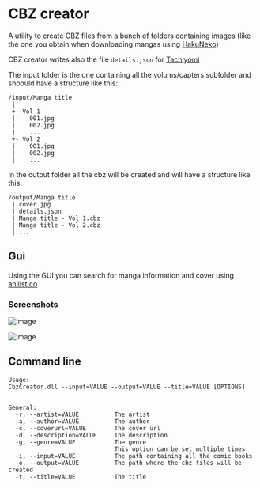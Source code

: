 # CBZ creator

A utility to create CBZ files from a bunch of folders containing images (like the one you obtain when downloading mangas using [HakuNeko](https://hakuneko.download/))

CBZ creator writes also the file `details.json` for [Tachiyomi](https://tachiyomi.org/)

The input folder is the one containing all the volums/capters subfolder and shoould have a structure like this:
```
/input/Manga title
 |
 +- Vol 1
 |    001.jpg
 |    002.jpg
 |    ...
 +- Vol 2
 |    001.jpg
 |    002.jpg
 |    ...
```

In the output folder all the cbz will be created and will have a structure like this:
```
/output/Manga title
 | cover.jpg
 | details.json
 | Manga title - Vol 1.cbz
 | Manga title - Vol 2.cbz
 | ...
```

## Gui
Using the GUI you can search for manga information and cover using [anilist.co](https://anilist.co/)

### Screenshots
![image](https://user-images.githubusercontent.com/289552/235618354-0720f82d-1389-4b30-8261-5fda1a178045.png)


![image](https://user-images.githubusercontent.com/289552/235618406-42547049-9f45-4591-a015-855beb4bc37c.png)

## Command line
```
Usage:
CbzCreator.dll --input=VALUE --output=VALUE --title=VALUE [OPTIONS]


General:
  -r, --artist=VALUE          The artist
  -a, --author=VALUE          The author
  -c, --coverurl=VALUE        The cover url
  -d, --description=VALUE     The description
  -g, --genre=VALUE           The genre
                              This option can be set multiple times
  -i, --input=VALUE           The path containing all the comic books
  -o, --output=VALUE          The path where the cbz files will be created
  -t, --title=VALUE           The title

```


